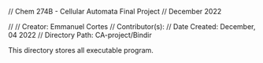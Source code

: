 // Chem 274B - Cellular Automata Final Project
// December 2022 

// 
// Creator: Emmanuel Cortes
// Contributor(s): 
// Date Created: December, 04 2022
// Directory Path: CA-project/Bindir

This directory stores all executable program.
